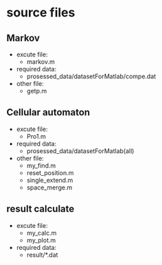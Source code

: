 # source files

## Markov

- excute file:
  - markov.m
- required data:
  - prosessed_data/datasetForMatlab/compe.dat
- other file:
  - getp.m

## Cellular automaton

- excute file:
  - Pro1.m
- required data:
  - prosessed_data/datasetForMatlab(all)
- other file:
  - my_find.m
  - reset_position.m
  - single_extend.m
  - space_merge.m
  
## result calculate

- excute file:
  - my_calc.m
  - my_plot.m
- required data:
  - result/*.dat

